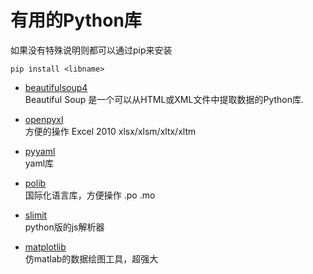 # 有用的Python库

如果没有特殊说明则都可以通过pip来安装

~~~
pip install <libname>
~~~

- [beautifulsoup4](https://www.crummy.com/software/BeautifulSoup/bs4/doc.zh/)    
Beautiful Soup 是一个可以从HTML或XML文件中提取数据的Python库.

- [openpyxl](https://openpyxl.readthedocs.io/en/default/)  
方便的操作 Excel 2010 xlsx/xlsm/xltx/xltm

- [pyyaml](http://pyyaml.org/wiki/PyYAMLDocumentation)  
yaml库

- [polib](http://polib.readthedocs.io/en/latest/index.html)  
国际化语言库，方便操作 .po .mo

- [slimit](http://slimit.readthedocs.io)  
python版的js解析器

- [matplotlib](https://matplotlib.org/)  
仿matlab的数据绘图工具，超强大
